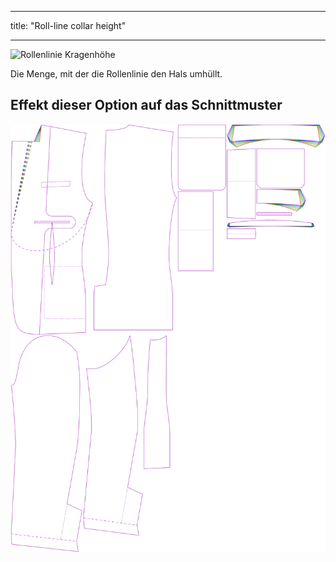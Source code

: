 - - -
title: "Roll-line collar height"
- - -

![Rollenlinie Kragenhöhe](rolllinecollarheight.svg)

Die Menge, mit der die Rollenlinie den Hals umhüllt.

## Effekt dieser Option auf das Schnittmuster

![Dieses Bild zeigt den Effekt dieser Option, indem es mehrere Varianten überlagert, die einen anderen Wert für diese Option haben](jaeger_rolllinecollarheight_sample.svg "Effect of this option on the pattern")
